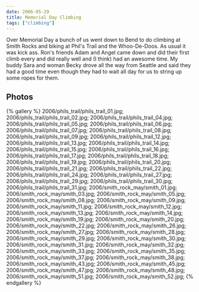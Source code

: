 ```yaml
---
date: 2006-05-29
title: Memorial Day Climbing
tags: ["climbing"]
---
```

Over Memorial Day a bunch of us went down to Bend to do climbing at Smith Rocks and biking at Phil's Trail and the Whoo-De-Doos.  As usual it was kick ass.  Ron's friends Adam and Angel came down and did their first climb every and did really well and (I think) had an awesome time.  My buddy Sara and woman Becky drove all the way from Seattle and said they had a good time even though they had to wait all day for us to string up some ropes for them.


## Photos 

{% gallery %} 
2006/phils_trail/phils_trail_01.jpg;
2006/phils_trail/phils_trail_02.jpg;
2006/phils_trail/phils_trail_04.jpg;
2006/phils_trail/phils_trail_05.jpg;
2006/phils_trail/phils_trail_06.jpg;
2006/phils_trail/phils_trail_07.jpg;
2006/phils_trail/phils_trail_08.jpg;
2006/phils_trail/phils_trail_09.jpg;
2006/phils_trail/phils_trail_12.jpg;
2006/phils_trail/phils_trail_13.jpg;
2006/phils_trail/phils_trail_14.jpg;
2006/phils_trail/phils_trail_15.jpg;
2006/phils_trail/phils_trail_16.jpg;
2006/phils_trail/phils_trail_17.jpg;
2006/phils_trail/phils_trail_18.jpg;
2006/phils_trail/phils_trail_19.jpg;
2006/phils_trail/phils_trail_20.jpg;
2006/phils_trail/phils_trail_21.jpg;
2006/phils_trail/phils_trail_22.jpg;
2006/phils_trail/phils_trail_24.jpg;
2006/phils_trail/phils_trail_27.jpg;
2006/phils_trail/phils_trail_29.jpg;
2006/phils_trail/phils_trail_30.jpg;
2006/phils_trail/phils_trail_31.jpg;
2006/smith_rock_may/smith_01.jpg;
2006/smith_rock_may/smith_03.jpg;
2006/smith_rock_may/smith_05.jpg;
2006/smith_rock_may/smith_08.jpg;
2006/smith_rock_may/smith_09.jpg;
2006/smith_rock_may/smith_11.jpg;
2006/smith_rock_may/smith_12.jpg;
2006/smith_rock_may/smith_13.jpg;
2006/smith_rock_may/smith_14.jpg;
2006/smith_rock_may/smith_19.jpg;
2006/smith_rock_may/smith_20.jpg;
2006/smith_rock_may/smith_22.jpg;
2006/smith_rock_may/smith_26.jpg;
2006/smith_rock_may/smith_27.jpg;
2006/smith_rock_may/smith_28.jpg;
2006/smith_rock_may/smith_29.jpg;
2006/smith_rock_may/smith_30.jpg;
2006/smith_rock_may/smith_31.jpg;
2006/smith_rock_may/smith_32.jpg;
2006/smith_rock_may/smith_33.jpg;
2006/smith_rock_may/smith_35.jpg;
2006/smith_rock_may/smith_37.jpg;
2006/smith_rock_may/smith_38.jpg;
2006/smith_rock_may/smith_43.jpg;
2006/smith_rock_may/smith_45.jpg;
2006/smith_rock_may/smith_47.jpg;
2006/smith_rock_may/smith_48.jpg;
2006/smith_rock_may/smith_51.jpg;
2006/smith_rock_may/smith_52.jpg;
{% endgallery %}
